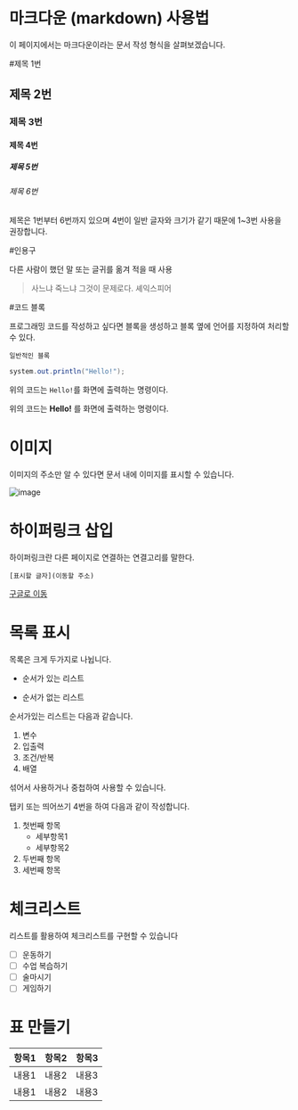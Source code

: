 # 마크다운 (markdown) 사용법

이 페이지에서는 마크다운이라는 문서 작성 형식을 살펴보겠습니다.

#제목 1번 
## 제목 2번
### 제목 3번
#### 제목 4번
##### 제목 5번
###### 제목 6번

제목은 1번부터 6번까지 있으며 4번이 일반 글자와 크기가 같기 때문에 1~3번 사용을 권장합니다.

#인용구

다른 사람이 했던 말 또는 글귀를 옮겨 적을 때 사용

> 사느냐 죽느냐 그것이 문제로다.  셰익스피어

#코드 블록

프로그래밍 코드를 작성하고 싶다면 블록을 생성하고 블록 옆에 언어를 지정하여 처리할 수 있다.

```
일반적인 블록
```

```java
system.out.println("Hello!");
```

위의 코드는 `Hello!`를 화면에 출력하는 명령이다.

위의 코드는 **Hello!**  를 화면에 출력하는 명령이다.

# 이미지 

이미지의 주소만 알 수 있다면 문서 내에 이미지를 표시할 수 있습니다.

![image](https://github.com/wlslals0805/file/assets/137031529/cc0c3beb-3568-4091-903a-e43e053ef590)

# 하이퍼링크 삽입

하이퍼링크란 다른 페이지로 연결하는 연결고리를 말한다.

```
[표시할 글자](이동할 주소)
```

[구글로 이동](https://ckeditor.com/)

# 목록 표시

목록은 크게 두가지로 나뉩니다.

- 순서가 있는 리스트

- 순서가 없는 리스트

순서가있는 리스트는 다음과 같습니다.

1. 변수
2. 입출력
3. 조건/반복
4. 배열

섞어서 사용하거나 중첩하여 사용할 수 있습니다.

탭키 또는 띄어쓰기 4번을 하여 다음과 같이 작성합니다.

1. 첫번째 항목
      - 세부항목1
     - 세부항목2
3. 두번째 항목
4. 세번째 항목



# 체크리스트

리스트를 활용하여 체크리스트를 구현할 수 있습니다

- [ ] 운동하기
- [ ] 수업 복습하기
- [ ] 술마시기
- [ ] 게임하기

# 표 만들기

| 항목1 | 항목2 | 항목3 |
| :--- | :---: | ---: |
| 내용1 | 내용2 | 내용3 |
| 내용1 | 내용2 | 내용3 |
